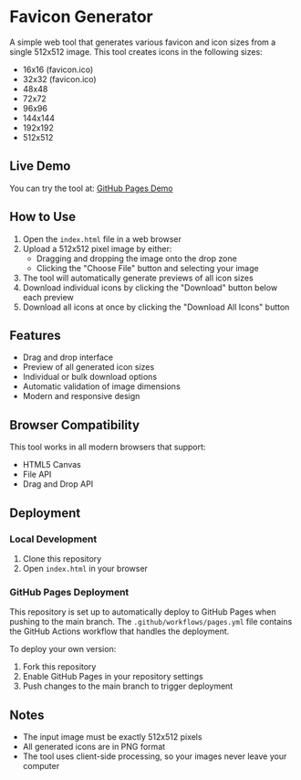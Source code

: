 # Favicon Generator

A simple web tool that generates various favicon and icon sizes from a single 512x512 image. This tool creates icons in the following sizes:
- 16x16 (favicon.ico)
- 32x32 (favicon.ico)
- 48x48
- 72x72
- 96x96
- 144x144
- 192x192
- 512x512

## Live Demo

You can try the tool at: [GitHub Pages Demo](https://saurabhwebdev.github.io/favicon-generator/)

## How to Use

1. Open the `index.html` file in a web browser
2. Upload a 512x512 pixel image by either:
   - Dragging and dropping the image onto the drop zone
   - Clicking the "Choose File" button and selecting your image
3. The tool will automatically generate previews of all icon sizes
4. Download individual icons by clicking the "Download" button below each preview
5. Download all icons at once by clicking the "Download All Icons" button

## Features

- Drag and drop interface
- Preview of all generated icon sizes
- Individual or bulk download options
- Automatic validation of image dimensions
- Modern and responsive design

## Browser Compatibility

This tool works in all modern browsers that support:
- HTML5 Canvas
- File API
- Drag and Drop API

## Deployment

### Local Development

1. Clone this repository
2. Open `index.html` in your browser

### GitHub Pages Deployment

This repository is set up to automatically deploy to GitHub Pages when pushing to the main branch. The `.github/workflows/pages.yml` file contains the GitHub Actions workflow that handles the deployment.

To deploy your own version:

1. Fork this repository
2. Enable GitHub Pages in your repository settings
3. Push changes to the main branch to trigger deployment

## Notes

- The input image must be exactly 512x512 pixels
- All generated icons are in PNG format
- The tool uses client-side processing, so your images never leave your computer 